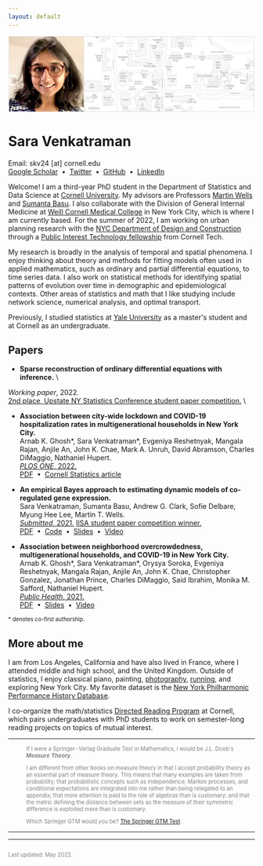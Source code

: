 ```yaml
---
layout: default
---
```


<picture>
    <source media="(min-width: 551px)" srcset="files/Banner.png">
    <source media="(max-width: 550px)" srcset="files/Banner-Resized.png">
    <img src="files/Banner.png" style="max-width: 100%;">
</picture>

# Sara Venkatraman

<p style="margin:0pt">
Email: skv24 [at] cornell.edu <br>
<a href="https://scholar.google.com/citations?user=Ywm1z54AAAAJ&hl=en">Google Scholar</a> &nbsp;&#8226;&nbsp;
<a href="https://twitter.com/SaraVenkatraman">Twitter</a> &nbsp;&#8226;&nbsp;
<a href="https://github.com/sara-venkatraman">GitHub</a> &nbsp;&#8226;&nbsp;
<a href="https://www.linkedin.com/in/saravenkatraman">LinkedIn</a>
</p>

Welcome! I am a third-year PhD student in the Department of Statistics and Data Science at [Cornell University](https://stat.cornell.edu). My advisors are Professors [Martin Wells](https://stat.cornell.edu/people/faculty/martin-wells) and [Sumanta Basu](http://faculty.bscb.cornell.edu/~basu/). I also collaborate with the Division of General Internal Medicine at [Weill Cornell Medical College](https://medicine.weill.cornell.edu/divisions-programs/general-internal-medicine) in New York City, which is where I am currently based. For the summer of 2022, I am working on urban planning research with the [NYC Department of Design and Construction](https://www1.nyc.gov/site/ddc/about/about-ddc.page) through a [Public Interest Technology fellowship](https://www.pi.tech.cornell.edu/pitech-phd-impact-fellowship) from Cornell Tech.

My research is broadly in the analysis of temporal and spatial phenomena. I enjoy thinking about theory and methods for fitting models often used in applied mathematics, such as ordinary and partial differential equations, to time series data. I also work on statistical methods for identifying spatial patterns of evolution over time in demographic and epidemiological contexts. Other areas of statistics and math that I like studying include network science, numerical analysis, and optimal transport.

Previously, I studied statistics at [Yale University](https://statistics.yale.edu) as a master's student and at Cornell as an undergraduate.

## Papers

* **Sparse reconstruction of ordinary differential equations with inference.** \
<!-- Sara Venkatraman, Sumanta Basu, Martin T. Wells. \ -->
*Working paper*, 2022. \
[2nd place, Upstate NY Statistics Conference student paper competition.](https://publichealth.buffalo.edu/biostatistics/up-stat-2022-conference.html) \
<!-- [Slides]() -->

* **Association between city-wide lockdown and COVID-19 hospitalization rates in multigenerational households in New York City.** \
Arnab K. Ghosh\*, Sara Venkatraman\*, Evgeniya Reshetnyak, Mangala Rajan, Anjile An, John K. Chae, Mark A. Unruh, David Abramson, Charles DiMaggio, Nathaniel Hupert. \
[*PLOS ONE*, 2022.](https://journals.plos.org/plosone/article?id=10.1371/journal.pone.0266127) \
[PDF](https://journals.plos.org/plosone/article/file?id=10.1371/journal.pone.0266127&type=printable) &nbsp;&#8226;&nbsp;
[Cornell Statistics article](https://stat.cornell.edu/news/cornell-statisticians-physicians-team-fight-covid-19)

* **An empirical Bayes approach to estimating dynamic models of co-regulated gene expression.** \
Sara Venkatraman, Sumanta Basu, Andrew G. Clark, Sofie Delbare, Myung Hee Lee, Martin T. Wells. \
[*Submitted*, 2021.](https://arxiv.org/abs/2112.15326) [IISA student paper competition winner.](https://stat.cornell.edu/news/venkatraman-lands-student-research-award) \
[PDF](https://arxiv.org/pdf/2112.15326.pdf) &nbsp;&#8226;&nbsp;
[Code](https://github.com/sara-venkatraman/Bayesian-Gene-Dynamics) &nbsp;&#8226;&nbsp;
[Slides](/files/slides/BayesianGeneDynamics.pdf) &nbsp;&#8226;&nbsp; 
[Video](https://www.youtube.com/watch?v=-OyCig5lKUA)

* **Association between neighborhood overcrowdedness, multigenerational households, and COVID-19 in New York City.** \
Arnab K. Ghosh\*, Sara Venkatraman\*, Orysya Soroka, Evgeniya Reshetnyak, Mangala Rajan, Anjile An, John K. Chae, Christopher Gonzalez, Jonathan Prince, Charles DiMaggio, Said Ibrahim, Monika M. Safford, Nathaniel Hupert. \
[*Public Health*, 2021.](https://www.sciencedirect.com/science/article/pii/S0033350621003097) \
[PDF](https://www.sciencedirect.com/science/article/pii/S0033350621003097/pdfft?md5=9620860c5e73dbdc1432fce02b27f194&pid=1-s2.0-S0033350621003097-main.pdf) &nbsp;&#8226;&nbsp;
[Slides](/files/slides/COVID19Dynamics.pdf) &nbsp;&#8226;&nbsp;
[Video](https://www.youtube.com/watch?v=Ib9VkkFQeBc)

<p style="font-size: 0.8em; padding: 0px;">
* denotes co-first authorship.
</p>

## More about me

I am from Los Angeles, California and have also lived in France, where I attended middle and high school, and the United Kingdom. Outside of statistics, I enjoy classical piano, painting, [photography](/photos.html), [running](https://github.com/sara-venkatraman/Running), and exploring New York City. My favorite dataset is the [New York Philharmonic Performance History Database](https://github.com/nyphilarchive/PerformanceHistory).

I co-organize the math/statistics [Directed Reading Program](https://sites.google.com/cornell.edu/cornell-drp) at Cornell, which pairs undergraduates with PhD students to work on semester-long reading projects on topics of mutual interest.

<table style="font-size: 0.8em; color: gray;"><tr><td><img src="http://math.jhu.edu/~savitt/GTM/doob.jpg" height=170 alt="" style="padding-right: 20px"></td><td><p>If I were a Springer-Verlag Graduate Text in Mathematics, I would be J.L. Doob's <b><i>Measure Theory</i></b>.</p><p>I am different from other books on measure theory in that I accept probability theory as an essential part of measure theory. This means that many examples are taken from probability; that probabilistic concepts such as independence, Markov processes, and conditional expectations are integrated into me rather than being relegated to an appendix; that more attention is paid to the role of algebras than is customary; and that the metric defining the distance between sets as the measure of their symmetric difference is exploited more than is customary. </p><p>Which Springer GTM would <i>you</i> be? <a href="http://math.jhu.edu/~savitt/GTM.html">The Springer GTM Test</a></p></td></tr></table>

---

<p style="font-size: 0.8em; padding-top: 10px; color: gray;">
Last updated: May 2022. <br>
<!-- Source code available <a href="https://github.com/sara-venkatraman/sara-venkatraman.github.io" style="color: #748ea6">here</a>.
 --></p>

